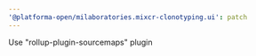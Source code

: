 ```yaml
---
'@platforma-open/milaboratories.mixcr-clonotyping.ui': patch
---
```


Use "rollup-plugin-sourcemaps" plugin
